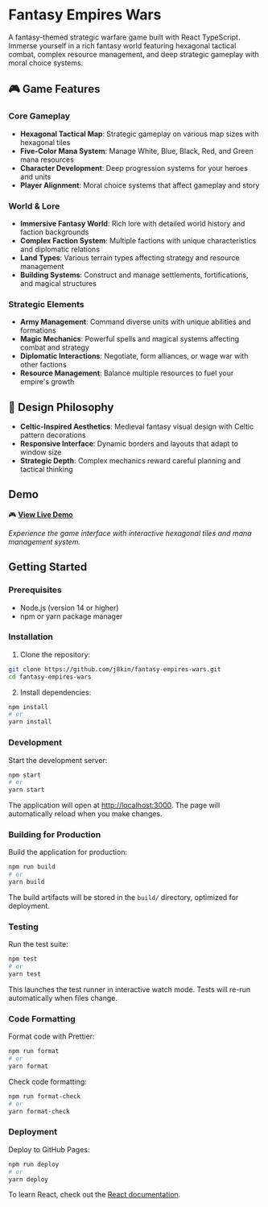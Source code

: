# Fantasy Empires Wars

A fantasy-themed strategic warfare game built with React TypeScript. Immerse yourself in a rich fantasy world featuring hexagonal tactical combat, complex resource management, and deep strategic gameplay with moral choice systems.

## 🎮 Game Features

### Core Gameplay
- **Hexagonal Tactical Map**: Strategic gameplay on various map sizes with hexagonal tiles
- **Five-Color Mana System**: Manage White, Blue, Black, Red, and Green mana resources
- **Character Development**: Deep progression systems for your heroes and units
- **Player Alignment**: Moral choice systems that affect gameplay and story

### World & Lore
- **Immersive Fantasy World**: Rich lore with detailed world history and faction backgrounds
- **Complex Faction System**: Multiple factions with unique characteristics and diplomatic relations
- **Land Types**: Various terrain types affecting strategy and resource management
- **Building Systems**: Construct and manage settlements, fortifications, and magical structures

### Strategic Elements
- **Army Management**: Command diverse units with unique abilities and formations
- **Magic Mechanics**: Powerful spells and magical systems affecting combat and strategy
- **Diplomatic Interactions**: Negotiate, form alliances, or wage war with other factions
- **Resource Management**: Balance multiple resources to fuel your empire's growth

## 🎯 Design Philosophy
- **Celtic-Inspired Aesthetics**: Medieval fantasy visual design with Celtic pattern decorations
- **Responsive Interface**: Dynamic borders and layouts that adapt to window size
- **Strategic Depth**: Complex mechanics reward careful planning and tactical thinking

## Demo

🎮 **[View Live Demo](https://j8kin.github.io/fantasy-empires-wars)**

_Experience the game interface with interactive hexagonal tiles and mana management system._

## Getting Started

### Prerequisites

- Node.js (version 14 or higher)
- npm or yarn package manager

### Installation

1. Clone the repository:

```bash
git clone https://github.com/j8kin/fantasy-empires-wars.git
cd fantasy-empires-wars
```

2. Install dependencies:

```bash
npm install
# or
yarn install
```

### Development

Start the development server:

```bash
npm start
# or
yarn start
```

The application will open at [http://localhost:3000](http://localhost:3000). The page will automatically reload when you make changes.

### Building for Production

Build the application for production:

```bash
npm run build
# or
yarn build
```

The build artifacts will be stored in the `build/` directory, optimized for deployment.

### Testing

Run the test suite:

```bash
npm test
# or
yarn test
```

This launches the test runner in interactive watch mode. Tests will re-run automatically when files change.

### Code Formatting

Format code with Prettier:

```bash
npm run format
# or
yarn format
```

Check code formatting:

```bash
npm run format-check
# or
yarn format-check
```

### Deployment

Deploy to GitHub Pages:

```bash
npm run deploy
# or
yarn deploy
```

To learn React, check out the [React documentation](https://reactjs.org/).
